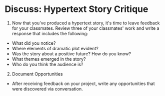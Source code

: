 # Discuss: Hypertext Story Critique

1. Now that you've produced a hypertext story, it's time to leave feedback for your classmates. Review three of your classmates' work and write a response that includes the following:
  - What did you notice?
  - Where elements of dramatic plot evident?
  - Was the story about a positive future? How do you know?
  - What themes emerged in the story?
  - Who do you think the audience is?
2. Document Opportunities
  - After receiving feedback on your project, write any opportunities that were discovered via conversation.
